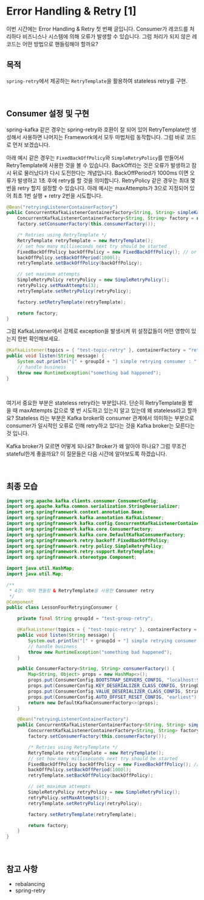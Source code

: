 # Error Handling & Retry [1]
이번 시간에는 Error Handling & Retry 첫 번째 글입니다.
Consumer가 레코드를 처리하다 비즈니스나 시스템에 의해 오류가 발생할 수 있습니다.
그럼 처리가 되지 않은 레코드는 어떤 방법으로 핸들링해야 할까요?

## 목적
`spring-retry`에서 제공하는 `RetryTemplate`을 활용하여 stateless retry를 구현.

<br/>

## Consumer 설정 및 구현
spring-kafka 같은 경우는 spring-retry와 호환이 잘 되어 있어 RetryTemplate만 생성해서 사용하면 나머지는 Framework에서 모두 마법처럼 동작합니다.
그럼 바로 코드로 먼저 보겠습니다.

아래 예시 같은 경우는 `FixedBackOffPolicy`와 `SimpleRetryPolicy`를 만들어서 RetryTemplate에 사용한 것을 볼 수 있습니다.
BackOff라는 것은 오류가 발생하고 잠시 뒤로 물러났다가 다시 도전한다는 개념입니다. BackOffPeriod가 1000ms 이면 오류가 발생하고 1초 후에 retry를 할 것을 의미합니다.
RetryPolicy 같은 경우는 최대 몇 번을 retry 할지 설정할 수 있습니다. 아래 예시는 maxAttempts가 3으로 지정되어 있어 최초 1번 실행 + retry 2번을 시도합니다.

```java
@Bean("retryingListenerContainerFactory")
public ConcurrentKafkaListenerContainerFactory<String, String> simpleKafkaListenerContainerFactory() {
    ConcurrentKafkaListenerContainerFactory<String, String> factory = new ConcurrentKafkaListenerContainerFactory<>();
    factory.setConsumerFactory(this.consumerFactory());

    /* Retries using RetryTemplate */
    RetryTemplate retryTemplate = new RetryTemplate();
    // set how many milliseconds next try should be started
    FixedBackOffPolicy backOffPolicy = new FixedBackOffPolicy(); // or ExponentialBackOffPolicy can be used
    backOffPolicy.setBackOffPeriod(1000l);
    retryTemplate.setBackOffPolicy(backOffPolicy);

    // set maximum attempts
    SimpleRetryPolicy retryPolicy = new SimpleRetryPolicy();
    retryPolicy.setMaxAttempts(3);
    retryTemplate.setRetryPolicy(retryPolicy);

    factory.setRetryTemplate(retryTemplate);

    return factory;
}
```

그럼 KafkaListener에서 강제로 exception을 발생시켜 위 설정값들이 어떤 영향이 있는지 한번 확인해보세요.
```java
@KafkaListener(topics = { "test-topic-retry" }, containerFactory = "retryingListenerContainerFactory", groupId = groupId)
public void listen(String message) {
    System.out.println("[" + groupId + "] simple retrying consumer : " + message);
    // handle business
    throw new RuntimeException("something bad happened");
}
```

<br/>

여기서 중요한 부분은 stateless retry라는 부분입니다.
단순히 RetryTemplate을 봤을 때 maxAttempts 값으로 몇 번 시도하고 있는지 알고 있는데 왜 stateless라고 할까요?
Stateless 라는 부분은 Kafka broker와 consumer 관계에서 의미하는 부분으로 consumer가 일시적인 오류로 인해 retry하고 있다는 것을 Kafka broker는 모른다는 것 입니다.

Kafka broker가 모르면 어떻게 되나요? Broker가 왜 알아야 하나요?
그럼 무조건 stateful한게 좋을까요?
이 질문들은 다음 시간에 알아보도록 하겠습니다.

<br/>

## 최종 모습
```java
import org.apache.kafka.clients.consumer.ConsumerConfig;
import org.apache.kafka.common.serialization.StringDeserializer;
import org.springframework.context.annotation.Bean;
import org.springframework.kafka.annotation.KafkaListener;
import org.springframework.kafka.config.ConcurrentKafkaListenerContainerFactory;
import org.springframework.kafka.core.ConsumerFactory;
import org.springframework.kafka.core.DefaultKafkaConsumerFactory;
import org.springframework.retry.backoff.FixedBackOffPolicy;
import org.springframework.retry.policy.SimpleRetryPolicy;
import org.springframework.retry.support.RetryTemplate;
import org.springframework.stereotype.Component;

import java.util.HashMap;
import java.util.Map;

/**
 * 4강: 에러 핸들링 & RetryTemplate을 사용한 Consumer retry
 */
@Component
public class LessonFourRetryingConsumer {

    private final String groupId = "test-group-retry";

    @KafkaListener(topics = { "test-topic-retry" }, containerFactory = "retryingListenerContainerFactory", groupId = groupId)
    public void listen(String message) {
        System.out.println("[" + groupId + "] simple retrying consumer : " + message);
        // handle business
        throw new RuntimeException("something bad happened");
    }

    public ConsumerFactory<String, String> consumerFactory() {
        Map<String, Object> props = new HashMap<>();
        props.put(ConsumerConfig.BOOTSTRAP_SERVERS_CONFIG, "localhost:9092");
        props.put(ConsumerConfig.KEY_DESERIALIZER_CLASS_CONFIG, StringDeserializer.class);
        props.put(ConsumerConfig.VALUE_DESERIALIZER_CLASS_CONFIG, StringDeserializer.class);
        props.put(ConsumerConfig.AUTO_OFFSET_RESET_CONFIG, "earliest");
        return new DefaultKafkaConsumerFactory<>(props);
    }

    @Bean("retryingListenerContainerFactory")
    public ConcurrentKafkaListenerContainerFactory<String, String> simpleKafkaListenerContainerFactory() {
        ConcurrentKafkaListenerContainerFactory<String, String> factory = new ConcurrentKafkaListenerContainerFactory<>();
        factory.setConsumerFactory(this.consumerFactory());

        /* Retries using RetryTemplate */
        RetryTemplate retryTemplate = new RetryTemplate();
        // set how many milliseconds next try should be started
        FixedBackOffPolicy backOffPolicy = new FixedBackOffPolicy(); // or ExponentialBackOffPolicy can be used
        backOffPolicy.setBackOffPeriod(1000l);
        retryTemplate.setBackOffPolicy(backOffPolicy);

        // set maximum attempts
        SimpleRetryPolicy retryPolicy = new SimpleRetryPolicy();
        retryPolicy.setMaxAttempts(3);
        retryTemplate.setRetryPolicy(retryPolicy);

        factory.setRetryTemplate(retryTemplate);

        return factory;
    }
}

```

<br/>

## 참고 사항
* rebalancing
* spring-retry